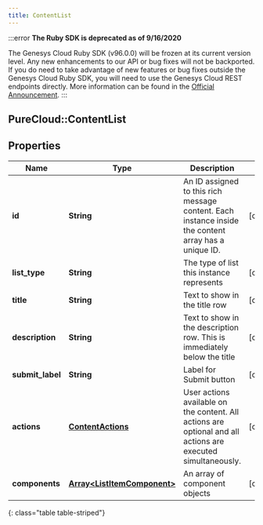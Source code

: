 ```yaml
---
title: ContentList
---
```


:::error
**The Ruby SDK is deprecated as of 9/16/2020**

The Genesys Cloud Ruby SDK (v96.0.0) will be frozen at its current version level. Any new enhancements to our API or bug fixes will not be backported. If you do need to take advantage of new features or bug fixes outside the Genesys Cloud Ruby SDK, you will need to use the Genesys Cloud REST endpoints directly. More information can be found in the [Official Announcement](https://developer.mypurecloud.com/forum/t/announcement-genesys-cloud-ruby-sdk-end-of-life/8850).
:::


## PureCloud::ContentList

## Properties

|Name | Type | Description | Notes|
|------------ | ------------- | ------------- | -------------|
| **id** | **String** | An ID assigned to this rich message content. Each instance inside the content array has a unique ID. | [optional] |
| **list_type** | **String** | The type of list this instance represents | [optional] |
| **title** | **String** | Text to show in the title row | [optional] |
| **description** | **String** | Text to show in the description row. This is immediately below the title | [optional] |
| **submit_label** | **String** | Label for Submit button | [optional] |
| **actions** | [**ContentActions**](ContentActions.html) | User actions available on the content. All actions are optional and all actions are executed simultaneously. | [optional] |
| **components** | [**Array&lt;ListItemComponent&gt;**](ListItemComponent.html) | An array of component objects | [optional] |
{: class="table table-striped"}


